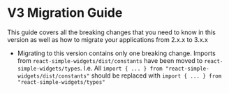 # V3 Migration Guide

This guide covers all the breaking changes that you need to know in this version as well as how to
migrate your applications from 2.x.x to 3.x.x

-   Migrating to this version contains only one breaking change. Imports from `react-simple-widgets/dist/constants` have
    been moved to `react-simple-widgets/types`. I.e. All `import { ... } from "react-simple-widgets/dist/constants"`
    should be replaced with `import { ... } from "react-simple-widgets/types"`
